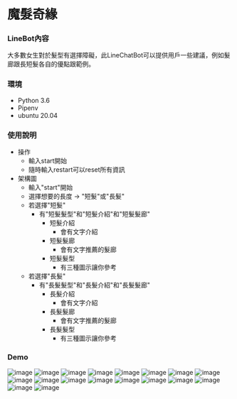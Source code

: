 # 魔髮奇緣


### LineBot內容
大多數女生對於髮型有選擇障礙，此LineChatBot可以提供用戶一些建議，例如髮廊跟長短髮各自的優點跟範例。

### 環境
* Python 3.6
* Pipenv
* ubuntu 20.04

### 使用說明
* 操作
  * 輸入start開始
  * 隨時輸入restart可以reset所有資訊
* 架構圖
  * 輸入"start"開始
  * 選擇想要的長度 -> "短髮"或"長髮"
  * 若選擇"短髮"
    * 有"短髮髮型"和"短髮介紹"和"短髮髮廊"
      * 短髮介紹
        * 會有文字介紹
      * 短髮髮廊
        * 會有文字推薦的髮廊
      * 短髮髮型
        * 有三種圖示讓你參考    
  * 若選擇"長髮"
    * 有"長髮髮型"和"長髮介紹"和"長髮髮廊"
      * 長髮介紹
        * 會有文字介紹
      * 長髮髮廊
        * 會有文字推薦的髮廊
      * 長髮髮型
        * 有三種圖示讓你參考  
### Demo
![image](https://github.com/Efunyang/Computation-Final-Project-/blob/master/img/readmepic/S__39805535.jpg)
![image](https://github.com/Efunyang/Computation-Final-Project-/blob/master/img/readmepic/S__39805537.jpg)
![image](https://github.com/Efunyang/Computation-Final-Project-/blob/master/img/readmepic/S__39805538.jpg)
![image](https://github.com/Efunyang/Computation-Final-Project-/blob/master/img/readmepic/S__39805539.jpg)
![image](https://github.com/Efunyang/Computation-Final-Project-/blob/master/img/readmepic/S__39805540.jpg)
![image](https://github.com/Efunyang/Computation-Final-Project-/blob/master/img/readmepic/S__39805541.jpg)
![image](https://github.com/Efunyang/Computation-Final-Project-/blob/master/img/readmepic/S__39805542.jpg)
![image](https://github.com/Efunyang/Computation-Final-Project-/blob/master/img/readmepic/S__39805543.jpg)
![image](https://github.com/Efunyang/Computation-Final-Project-/blob/master/img/readmepic/S__39805544.jpg)
![image](https://github.com/Efunyang/Computation-Final-Project-/blob/master/img/readmepic/S__39805545.jpg)
![image](https://github.com/Efunyang/Computation-Final-Project-/blob/master/img/readmepic/S__39805546.jpg)
![image](https://github.com/Efunyang/Computation-Final-Project-/blob/master/img/readmepic/S__39805548.jpg)
![image](https://github.com/Efunyang/Computation-Final-Project-/blob/master/img/readmepic/S__39805549.jpg)
![image](https://github.com/Efunyang/Computation-Final-Project-/blob/master/img/readmepic/S__39805550.jpg)
![image](https://github.com/Efunyang/Computation-Final-Project-/blob/master/img/readmepic/S__39805551.jpg)
![image](https://github.com/Efunyang/Computation-Final-Project-/blob/master/img/readmepic/S__39805552.jpg)
![image](https://github.com/Efunyang/Computation-Final-Project-/blob/master/img/readmepic/S__39805553.jpg)
![image](https://github.com/Efunyang/Computation-Final-Project-/blob/master/img/readmepic/S__39805554.jpg)
